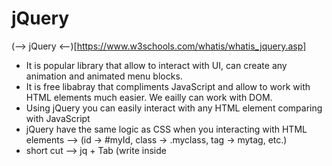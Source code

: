 # jQuery

(--> jQuery <--)[https://www.w3schools.com/whatis/whatis_jquery.asp]

- It is popular library that allow to interact with UI, can create any animation and animated menu blocks.
- It is free libabray that compliments JavaScript and allow to work with HTML elements much easier. We eailly can work with DOM.
- Using jQuery you can easily interact with any HTML element comparing with JavaScript
- jQuery have the same logic as CSS when you interacting with HTML elements --> (id -> #myId, class -> .myclass, tag -> mytag, etc.)
- short cut --> jq + Tab (write inside <script>)

# Connect jQuery to your project

- If you want to add jQuery to your HTML file you can download the jQuery file and save in your project folder to use it.

  [download jQuery](https://jquery.com/download/)

To work with jQuery --> The easiest way is to include the jQuery CDN, or local library link in your:

```C#
1. We can connect jQuery library in  --> _Layout.cshtml

//jQuery library should be loaded after our page with all HTML elements is fully uploaded, therefore -->

// We can make jQuery connection --> in the <head> tag but we need to write in script-->
$(document).ready(function(){ //<-- jquery code will run only after all HTML file loaded
 //jquery code here
});

//the same option as option above-->
$(function(){
  //jquery code here
});



// also we can connect jQuery library in the bottom of the <body> tag, if we will connect it in the <head> without -->
//$(document).ready(function(){...} -> HTML components can loading longer than usual and jQuery could not work
```

```C#
2. Also, We can connect jQuery library --> directly in your View file.
// write -> script:src + Tab  --> <script src=""></script>

<script src="https://code.jquery.com/jquery-3.6.0.min.js"></script>
<script>
   $(document).ready(function() {
       //some logic
   });
</script>


//example
@model ..... //<--if needed
@{
    ViewData["Title"] = "PageName";
    Layout = null; ////<--don't use _layout template

    //some other code
}

<!DOCTYPE html>
<html lang="en">
<head>
    <meta charset="UTF-8">
    <meta name="viewport" content="width=device-width, initial-scale=1.0">
    <title>My ASP.NET Core MVC App</title>
    <!-- Include jQuery from CDN -->
    <script src="https://code.jquery.com/jquery-3.6.0.min.js"></script>
</head>
<body>
    <h1>Hello, World!</h1>
    <!-- Your content here -->
    <!-- You can now use jQuery here -->
    <script>
        $(document).ready(function(){
            $('h1').click(function(){
                alert("You clicked the header!");
            });
        });
    </script>
</body>
</html>
```

The most popular and traditional ways to add client-side functionality (invoke functions by clicking on something and etc.) using <scripts> to a web page:

is jQuery and JavaScript

1. jQuery
   jQuery remains a solid option for small tasks, quick development, and maintaining legacy applications.

Example of code:

```C#
// First, ensure that jQuery is included in your layout page or directly in the view where you want to use it.
// In your _Layout.cshtml (if you want to include jQuery globally for the project): à in head tag

<head>

<script src=https://code.jquery.com/jquery-3.6.0.min.js></script>

</head>



// Or, if you want to include jQuery directly in your view (e.g., Index.cshtml), you can do the following:
<script src=https://code.jquery.com/jquery-3.6.0.min.js></script>

```

```C#
//<script> block in for example, in your Index.cshtml

@page
@model YourProjectNamespace.Models.YourModel

<h2>My ASP.NET Core MVC Page</h2>

<button id="myButton">Click Me</button>

<div id="result"></div>

<script>

// $(document).ready(function() {...}); ensures that the script runs once the page has fully loaded.
    $(document).ready(function() {

        // jQuery function to handle button click

        $('#myButton').click(function() {

            $('#result').text('Button clicked!');

        });

    });

</script>
```

```C#
//AJAX requests with jQuery: If you want to make AJAX requests to the server, you can use jQuery's $.ajax method. Here's an example of how you can send data from a jQuery function to a controller action

<script>
    $(document).ready(function() {

        $('#myButton').click(function() {

            $.ajax({

                url: '/Home/ActionName', // Your controller action URL

                type: 'POST',

                data: { param: 'some data' },

                success: function(response) {

                    $('#result').text(response); // Process the server response

                },

                error: function(xhr, status, error) {

                    console.log("Error: " + error);

                }

            });

        });

    });

</script>
```

```C#
//In Controller Action

// In your controller (e.g., HomeController.cs), you would handle the AJAX request. Here's an example of a simple controller action to respond to the AJAX call:

public class HomeController : Controller

{

    [HttpPost]

    public IActionResult ActionName(string param)

    {

        // Process the data and return a response

        return Json($"You sent: {param}");

    }

}
```

# Pros of Using jQuery:

- Simplicity: jQuery provides a simple, cross-browser-compatible way to interact with the DOM, handle events, make AJAX calls, and animate elements. For small tasks, jQuery can be very efficient.

- Widely Supported: It has been around for a long time and is supported by most browsers. It's still commonly used in many existing web applications.

- Large Ecosystem: There are plenty of plugins and libraries built on top of jQuery to speed up development.

- Legacy Compatibility: Many older projects still rely on jQuery, so using it may be necessary if you're working with or maintaining older codebases.

# Cons of Using jQuery:

- Large Library: For modern projects, jQuery can be considered too large, especially if you're only using a small subset of its functionality. In fact, many of the features jQuery provides (like fetch, querySelector, addEventListener, etc.) are now available natively in modern browsers.

- Overhead: If you're using only a small part of jQuery, it might be overkill. Modern JavaScript (ES6+) provides similar functionality without needing a large external library.

- Performance: While jQuery is highly optimized, it's still an additional script that the browser needs to load, which can impact performance, especially on mobile devices with slower connections.

- Modern JavaScript Alternatives: Native JavaScript (or modern frameworks) has caught up with a lot of what jQuery does, reducing the need to rely on it for new projects.

2. Vanilla JavaScript (Native JS)

It is ideal for modern projects with minimal dependencies, offering more control with native functionality.

With modern JavaScript (ES6+), you can use native APIs that provide functionality similar to jQuery without needing an external library. These APIs include:

document.querySelector (instead of jQuery's $())
fetch() (instead of $.ajax())
addEventListener() (instead of jQuery's .on())

Example of code:

```C#

<button id="myButton">Click Me</button>

<div id="result"></div>



<script>

    document.addEventListener('DOMContentLoaded', function() {

        document.getElementById('myButton').addEventListener('click', function() {

            document.getElementById('result').textContent = 'Button clicked!';

        });

    });

</script>

```

# Pros of Using JS:

- No need to load an external library (reducing file size and loading time).

- Full control over how you handle interactions with the DOM.

# Cons of Using JS:

You may need to write more code, as some functionality might require a bit more effort than jQuery provides with shorthand methods.
Cross-browser compatibility handling can be more verbose, although modern browsers have standardized many features.

//////////////////////////////////////////////////////////////////////////////////////////////////////////////////// previous code using different options to work

```C#
//_Layout.cshtml file

<!DOCTYPE html>
<html>
<head>
    <script src="https://code.jquery.com/jquery-3.6.4.min.js"></script>  //CDN link
    // or
    // <script src="~/js/jquery.min.js"></script>  //local library
</head>
<body>
    @RenderBody()
</body>
</html>
```

- it can be from local library
- or from CDN (content delivery network. It's a group of servers that work together to speed up the delivery of web content to users. )

to make sure jQuery working --> put these code in script tag

```C#
<script>
$(document).ready(function () {
    console.log("jQuery is working!");
});
</script>

//When you open the browser console you should see "jQuery is working!
```

# If statements in Scripts using jQuery

```C#
if (condition) {
    // Code to execute if condition is true
} else {
    // Code to execute if condition is false
}
```

```C#
//Check if an Element is Visible
if ($("#myElement").is(":visible")) {
    console.log("Element is visible!");
} else {
    console.log("Element is hidden!");
}
```

```C#
//Example 2: Check if an Input Field is Empty

if ($("#myInput").val() === "") {
    alert("Input field is empty!");
}
```

```C#
//Example 3: Check if a Button has a Specific Class

if ($("#myButton").hasClass("active")) {
    console.log("Button is active!");
} else {
    console.log("Button is not active!");
}
```

```C#
//Example 4: Use if-else inside a Click Event

$("#toggleButton").click(function() {
    if ($("#box").hasClass("hidden")) {
        $("#box").removeClass("hidden").show();
    } else {
        $("#box").addClass("hidden").hide();
    }
});
```

```C#
//Example 5: Check if a Variable is Defined

let fighterImg = $("#fighterImg").attr("src");

if (fighterImg) {
    console.log("Image source exists: " + fighterImg);
} else {
    console.log("No image source found!");
}
```

